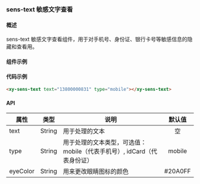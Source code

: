 ### sens-text 敏感文字查看

#### 概述

sens-text 敏感文字查看组件，用于对手机号、身份证、银行卡号等敏感信息的隐藏和查看用。

#### 组件示例

<div style="margin-top: 20px;">
  <antd-xy-sens-text text="13800000831" type="mobile"></antd-xy-sens-text>
</div>

#### 代码示例

```html
<xy-sens-text text="13800000831" type="mobile"></xy-sens-text>
```

#### API

| 属性 | 类型 | 说明 | 默认值 |
| ------ | :------: | ------ | :------: |
| text | String | 用于处理的文本 | 空 |
| type | String | 用于处理的文本类型，可选值：mobile（代表手机号）, idCard（代表身份证） | mobile |
| eyeColor | String | 用来更改眼睛图标的颜色 | #20A0FF |
